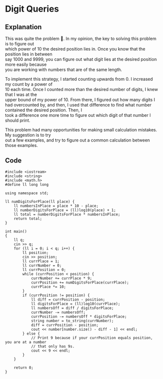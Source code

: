 # Digit Queries
## Explanation
This was quite the problem 🤡. In my opinion, the key to solving this problem is to figure out  
which power of 10 the desired position lies in. Once you know that the position lies in between  
say 1000 and 9999, you can figure out what digit lies at the desired position more easily because  
you are working with numbers that are of the same length.

To implement this strategy, I started counting upwards from 0. I increased my count by a power of  
10 each time. Once I counted more than the desired number of digits, I knew that I was at the  
upper bound of my power of 10. From there, I figured out how many digits I had overcounted by, 
and then, I used that difference to find what number contained the desired position. Then, I  
took a difference one more time to figure out which digit of that number I should print.

This problem had many opportunities for making small calculation mistakes. My suggestion is to try  
out a few examples, and try to figure out a common calculation between those examples.
## Code
    #include <iostream>
    #include <string>
    #include <math.h>
    #define ll long long

    using namespace std;

    ll numDigitsForPlace(ll place) {
        ll numbersInPlace = place * 10 - place;
        ll numberDigitsForPlace = (ll)log10(place) + 1;
        ll total = numberDigitsForPlace * numbersInPlace;
        return total;
    }

    int main()
    {
        ll q;
        cin >> q;
        for (ll i = 0; i < q; i++) {
            ll position;
            cin >> position;
            ll currPlace = 1;
            ll currNumber = 0;
            ll currPosition = 0;
            while (currPosition < position) {
                currNumber += currPlace * 9;
                currPosition += numDigitsForPlace(currPlace);
                currPlace *= 10;
            }
            if (currPosition != position) {
                ll diff = currPosition - position;
                ll digitsForPlace = (ll)log10(currPlace);
                ll numbersOff = diff / digitsForPlace;
                currNumber -= numbersOff;
                currPosition -= numbersOff * digitsForPlace;
                string number = to_string(currNumber);
                diff = currPosition - position;
                cout << number[number.size() - diff - 1] << endl;
            } else {
                // Print 9 because if your currPosition equals position, you are at a number
                // that only has 9s.
                cout << 9 << endl;
            }
        }

        return 0;
    }